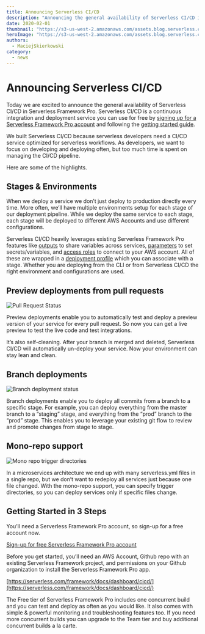 ```yaml
---
title: Announcing Serverless CI/CD
description: "Announcing the general availability of Serverless CI/CD in Serverless Framework Pro, a continuous integration and deployment service you can use for free."
date: 2020-02-01
thumbnail: "https://s3-us-west-2.amazonaws.com/assets.blog.serverless.com/2020-02-01-announcement-cicd/Thumbnail.png"
heroImage: "https://s3-us-west-2.amazonaws.com/assets.blog.serverless.com/2020-02-01-announcement-cicd/Header.png"
authors:
  - MaciejSkierkowski
category:
  - news
---
```


# Announcing Serverless CI/CD

Today we are excited to announce the general availability of Serverless CI/CD in Serverless Framework Pro. Serverless CI/CD is a continuous integration and deployment service you can use for free by [signing up for a Serverless Framework Pro account](https://dashboard.serverless.com) and following the [getting started guide](https://serverless.com/framework/docs/dashboard/cicd#getting-started-in-3-steps).

We built Serverless CI/CD because serverless developers need a CI/CD service optimized for serverless workflows. As developers, we want to focus on developing and deploying often, but too much time is spent on managing the CI/CD pipeline.

Here are some of the highlights.

## Stages & Environments

When we deploy a service we don’t just deploy to production directly every time. More often, we’ll have multiple environments setup for each stage of our deployment pipeline. While we deploy the same service to each stage, each stage will be deployed to different AWS Accounts and use different configurations.

Serverless CI/CD heavily leverages existing Serverless Framework Pro features like [outputs](https://serverless.com/framework/docs/dashboard/output-variables/) to share variables across services, [parameters](https://serverless.com/framework/docs/dashboard/parameters/) to set secrets/variables, and [access roles](https://serverless.com/framework/docs/dashboard/access-roles/) to connect to your AWS account. All of these are wrapped in a [deployment profile](https://serverless.com/framework/docs/dashboard/profiles/) which you can associate with a stage. Whether you are deploying from the CLI or from Serverless CI/CD the right environment and configurations are used.

## Preview deployments from pull requests

![Pull Request Status](https://s3-us-west-2.amazonaws.com/assets.blog.serverless.com/2020-02-01-announcement-cicd/pull-request.png)

Preview deployments enable you to automatically test and deploy a preview version of your service for every pull request. So now you can get a live preview to test the live code and test integrations.

It’s also self-cleaning. After your branch is merged and deleted, Serverless CI/CD will automatically un-deploy your service. Now your environment can stay lean and clean.

## Branch deployments

![Branch deployment status](https://s3-us-west-2.amazonaws.com/assets.blog.serverless.com/2020-02-01-announcement-cicd/queue.png)

Branch deployments enable you to deploy all commits from a branch to a specific stage. For example, you can deploy everything from the master branch to a “staging” stage, and everything from the “prod” branch to the “prod” stage. This enables you to leverage your existing git flow to review and promote changes from stage to stage.

## Mono-repo support

![Mono repo trigger directories](https://s3-us-west-2.amazonaws.com/assets.blog.serverless.com/2020-02-01-announcement-cicd/trigger.png)

In a microservices architecture we end up with many serverless.yml files in a single repo, but we don’t want to redeploy all services just because one file changed. With the mono-repo support, you can specify trigger directories, so you can deploy services only if specific files change.

## Getting Started in 3 Steps

You’ll need a Serverless Framework Pro account, so sign-up for a free account now.

[Sign-up for free Serverless Framework Pro account](https://dashboard.serverless.com/)

Before you get started, you’ll need an AWS Account, Github repo with an existing Serverless Framework project, and permissions on your Github organization to install the Serverless Framework Pro app.

[https://serverless.com/framework/docs/dashboard/cicd/](https://serverless.com/framework/docs/dashboard/cicd/)

The Free tier of Serverless Framework Pro includes one concurrent build and you can test and deploy as often as you would like. It also comes with simple & powerful monitoring and troubleshooting features too. If you need more concurrent builds you can upgrade to the Team tier and buy additional concurrent builds a la carte.
